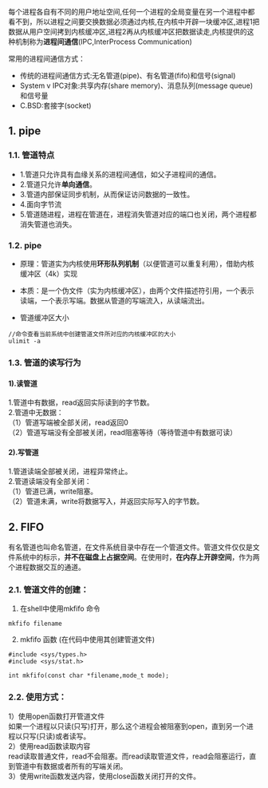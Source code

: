 
每个进程各⾃有不同的⽤户地址空间,任何⼀个进程的全局变量在另⼀个进程中都看不到，所以进程之间要交换数据必须通过内核,在内核中开辟⼀块缓冲区,进程1把数据从⽤户空间拷到内核缓冲区,进程2再从内核缓冲区把数据读⾛,内核提供的这种机制称为**进程间通信**(IPC,InterProcess Communication) 

常用的进程间通信方式：

- 传统的进程间通信方式:无名管道(pipe)、有名管道(fifo)和信号(signal)
- System v IPC对象:共享内存(share memory)、消息队列(message queue)和信号量
- C.BSD:套接字(socket) 

## 1. pipe
### 1.1. 管道特点

- 1.管道只允许具有血缘关系的进程间通信，如父子进程间的通信。
- 2.管道只允许**单向通信**。
- 3.管道内部保证同步机制，从而保证访问数据的一致性。
- 4.面向字节流
- 5.管道随进程，进程在管道在，进程消失管道对应的端口也关闭，两个进程都消失管道也消失。

### 1.2. pipe
* 原理：管道实为内核使用**环形队列机制**（以便管道可以重复利用），借助内核缓冲区（4k）实现
* 本质：是一个伪文件（实为内核缓冲区），由两个文件描述符引用，一个表示读端，一个表示写端。数据从管道的写端流入，从读端流出。

* 管道缓冲区大小
```
//命令查看当前系统中创建管道文件所对应的内核缓冲区的大小
ulimit -a
```

### 1.3. 管道的读写行为

#### 1).读管道
1.管道中有数据，read返回实际读到的字节数。  
2.管道中无数据：  
（1）管道写端被全部关闭，read返回0  
（2）管道写端没有全部被关闭，read阻塞等待（等待管道中有数据可读）  
#### 2).写管道
1.管道读端全部被关闭，进程异常终止。  
2.管道读端没有全部关闭：  
（1）管道已满，write阻塞。  
（2）管道未满，write将数据写入，并返回实际写入的字节数。  
## 2. FIFO
有名管道也叫命名管道，在文件系统目录中存在一个管道文件。管道文件仅仅是文件系统中的标示，**并不在磁盘上占据空间**。在使用时，**在内存上开辟空间**，作为两个进程数据交互的通道。
### 2.1. 管道文件的创建：
1) 在shell中使用mkfifo 命令 
```
mkfifo filename
```
2) mkfifo 函数 (在代码中使用其创建管道文件) 
```
#include <sys/types.h>
#include <sys/stat.h>

int mkfifo(const char *filename,mode_t mode);
```
### 2.2. 使用方式：
1）使用open函数打开管道文件  
如果一个进程以只读(只写)打开，那么这个进程会被阻塞到open，直到另一个进程以只写(只读)或者读写。  
2）使用read函数读取内容  
read读取普通文件，read不会阻塞。而read读取管道文件，read会阻塞运行，直到管道中有数据或者所有的写端关闭。  
3）使用write函数发送内容，使用close函数关闭打开的文件。